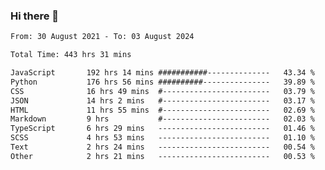 ### Hi there 👋

<!--
**dominoto/dominoto** is a ✨ _special_ ✨ repository because its `README.md` (this file) appears on your GitHub profile.

Here are some ideas to get you started:

- 🔭 I’m currently working on ...
- 🌱 I’m currently learning ...
- 👯 I’m looking to collaborate on ...
- 🤔 I’m looking for help with ...
- 💬 Ask me about ...
- 📫 How to reach me: ...
- 😄 Pronouns: ...
- ⚡ Fun fact: ...
-->
<!--START_SECTION:waka-->

```txt
From: 30 August 2021 - To: 03 August 2024

Total Time: 443 hrs 31 mins

JavaScript       192 hrs 14 mins ###########--------------   43.34 %
Python           176 hrs 56 mins ##########---------------   39.89 %
CSS              16 hrs 49 mins  #------------------------   03.79 %
JSON             14 hrs 2 mins   #------------------------   03.17 %
HTML             11 hrs 55 mins  #------------------------   02.69 %
Markdown         9 hrs           #------------------------   02.03 %
TypeScript       6 hrs 29 mins   -------------------------   01.46 %
SCSS             4 hrs 53 mins   -------------------------   01.10 %
Text             2 hrs 24 mins   -------------------------   00.54 %
Other            2 hrs 21 mins   -------------------------   00.53 %
```

<!--END_SECTION:waka-->
